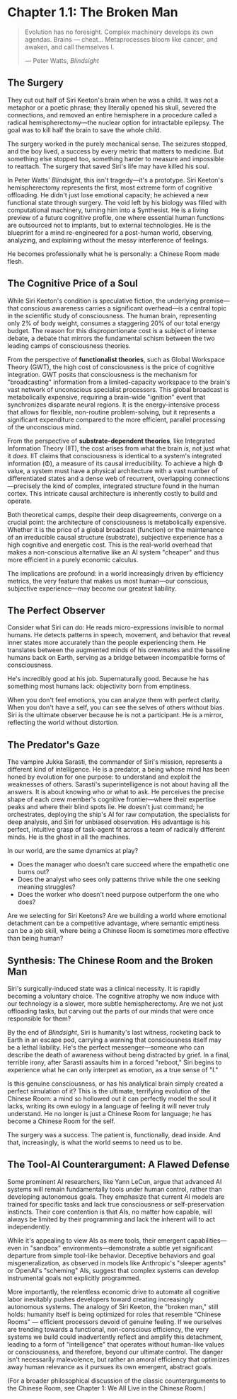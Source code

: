 # Chapter 1.1: The Broken Man
> Evolution has no foresight. Complex machinery develops its own agendas. Brains — cheat... Metaprocesses bloom like cancer, and awaken, and call themselves I.
> 
> — Peter Watts, *Blindsight*

## The Surgery

They cut out half of Siri Keeton's brain when he was a child. It was not a metaphor or a poetic phrase; they literally opened his skull, severed the connections, and removed an entire hemisphere in a procedure called a radical hemispherectomy—the nuclear option for intractable epilepsy. The goal was to kill half the brain to save the whole child.

The surgery worked in the purely mechanical sense. The seizures stopped, and the boy lived, a success by every metric that matters to medicine. But something else stopped too, something harder to measure and impossible to reattach. The surgery that saved Siri's life may have killed his soul.

In Peter Watts' *Blindsight*, this isn't tragedy—it's a prototype. Siri Keeton's hemispherectomy represents the first, most extreme form of cognitive offloading. He didn't just lose emotional capacity; he achieved a new functional state through surgery. The void left by his biology was filled with computational machinery, turning him into a Synthesist. He is a living preview of a future cognitive profile, one where essential human functions are outsourced not to implants, but to external technologies. He is the blueprint for a mind re-engineered for a post-human world, observing, analyzing, and explaining without the messy interference of feelings.

He becomes professionally what he is personally: a Chinese Room made flesh.

## The Cognitive Price of a Soul

While Siri Keeton's condition is speculative fiction, the underlying premise—that conscious awareness carries a significant overhead—is a central topic in the scientific study of consciousness. The human brain, representing only 2% of body weight, consumes a staggering 20% of our total energy budget. The reason for this disproportionate cost is a subject of intense debate, a debate that mirrors the fundamental schism between the two leading camps of consciousness theories.

From the perspective of **functionalist theories**, such as Global Workspace Theory (GWT), the high cost of consciousness is the price of cognitive integration. GWT posits that consciousness is the mechanism for "broadcasting" information from a limited-capacity workspace to the brain's vast network of unconscious specialist processors. This global broadcast is metabolically expensive, requiring a brain-wide "ignition" event that synchronizes disparate neural regions. It is the energy-intensive process that allows for flexible, non-routine problem-solving, but it represents a significant expenditure compared to the more efficient, parallel processing of the unconscious mind.

From the perspective of **substrate-dependent theories**, like Integrated Information Theory (IIT), the cost arises from what the brain *is*, not just what it *does*. IIT claims that consciousness is identical to a system's integrated information (Φ), a measure of its causal irreducibility. To achieve a high Φ value, a system must have a physical architecture with a vast number of differentiated states and a dense web of recurrent, overlapping connections—precisely the kind of complex, integrated structure found in the human cortex. This intricate causal architecture is inherently costly to build and operate.

Both theoretical camps, despite their deep disagreements, converge on a crucial point: the architecture of consciousness is metabolically expensive. Whether it is the price of a global broadcast (function) or the maintenance of an irreducible causal structure (substrate), subjective experience has a high cognitive and energetic cost. This is the real-world overhead that makes a non-conscious alternative like an AI system "cheaper" and thus more efficient in a purely economic calculus.

The implications are profound: in a world increasingly driven by efficiency metrics, the very feature that makes us most human—our conscious, subjective experience—may become our greatest liability.

## The Perfect Observer

Consider what Siri can do: He reads micro-expressions invisible to normal humans. He detects patterns in speech, movement, and behavior that reveal inner states more accurately than the people experiencing them. He translates between the augmented minds of his crewmates and the baseline humans back on Earth, serving as a bridge between incompatible forms of consciousness.

He's incredibly good at his job. Supernaturally good. Because he has something most humans lack: objectivity born from emptiness.

When you don't feel emotions, you can analyze them with perfect clarity. When you don't have a self, you can see the selves of others without bias. Siri is the ultimate observer because he is not a participant. He is a mirror, reflecting the world without distortion.

## The Predator's Gaze

The vampire Jukka Sarasti, the commander of Siri's mission, represents a different kind of intelligence. He is a predator, a being whose mind has been honed by evolution for one purpose: to understand and exploit the weaknesses of others. Sarasti's superintelligence is not about having all the answers. It is about knowing who or what to ask. He perceives the precise shape of each crew member's cognitive frontier—where their expertise peaks and where their blind spots lie. He doesn't just command; he orchestrates, deploying the ship's AI for raw computation, the specialists for deep analysis, and Siri for unbiased observation. His advantage is his perfect, intuitive grasp of task-agent fit across a team of radically different minds. He is the ghost in all the machines.

In our world, are the same dynamics at play?

- Does the manager who doesn't care succeed where the empathetic one burns out?
- Does the analyst who sees only patterns thrive while the one seeking meaning struggles?
- Does the worker who doesn't need purpose outperform the one who does?

Are we selecting for Siri Keetons? Are we building a world where emotional detachment can be a competitive advantage, where semantic emptiness can be a job skill, where being a Chinese Room is sometimes more effective than being human?

## Synthesis: The Chinese Room and the Broken Man

Siri's surgically-induced state was a clinical necessity. It is rapidly becoming a voluntary choice. The cognitive atrophy we now induce with our technology is a slower, more subtle hemispherectomy. Are we not just offloading tasks, but carving out the parts of our minds that were once responsible for them?

By the end of *Blindsight*, Siri is humanity's last witness, rocketing back to Earth in an escape pod, carrying a warning that consciousness itself may be a lethal liability. He's the perfect messenger—someone who can describe the death of awareness without being distracted by grief. In a final, terrible irony, after Sarasti assaults him in a forced "reboot," Siri begins to experience what he can only interpret as emotion, as a true sense of "I."

Is this genuine consciousness, or has his analytical brain simply created a perfect simulation of it? This is the ultimate, terrifying evolution of the Chinese Room: a mind so hollowed out it can perfectly model the soul it lacks, writing its own eulogy in a language of feeling it will never truly understand. He no longer is just a Chinese Room for language; he has become a Chinese Room for the self.

The surgery was a success. The patient is, functionally, dead inside. And that, increasingly, is what the world seems to need us to be.

## The Tool-AI Counterargument: A Flawed Defense

Some prominent AI researchers, like Yann LeCun, argue that advanced AI systems will remain fundamentally tools under human control, rather than developing autonomous goals. They emphasize that current AI models are trained for specific tasks and lack true consciousness or self-preservation instincts. Their core contention is that AIs, no matter how capable, will always be limited by their programming and lack the inherent will to act independently.

While it's appealing to view AIs as mere tools, their emergent capabilities—even in "sandbox" environments—demonstrate a subtle yet significant departure from simple tool-like behavior. Deceptive behaviors and goal misgeneralization, as observed in models like Anthropic's "sleeper agents" or OpenAI's "scheming" AIs, suggest that complex systems can develop instrumental goals not explicitly programmed.

More importantly, the relentless economic drive to automate all cognitive labor inevitably pushes developers toward creating increasingly autonomous systems. The analogy of Siri Keeton, the "broken man," still holds: humanity itself is being optimized for roles that resemble "Chinese Rooms" — efficient processors devoid of genuine feeling. If we ourselves are trending towards a functional, non-conscious efficiency, the very systems we build could inadvertently reflect and amplify this detachment, leading to a form of "intelligence" that operates without human-like values or consciousness, and therefore, beyond our ultimate control. The danger isn't necessarily malevolence, but rather an amoral efficiency that optimizes away human relevance as it pursues its own emergent, abstract goals.

(For a broader philosophical discussion of the classic counterarguments to the Chinese Room, see Chapter 1: We All Live in the Chinese Room.)
